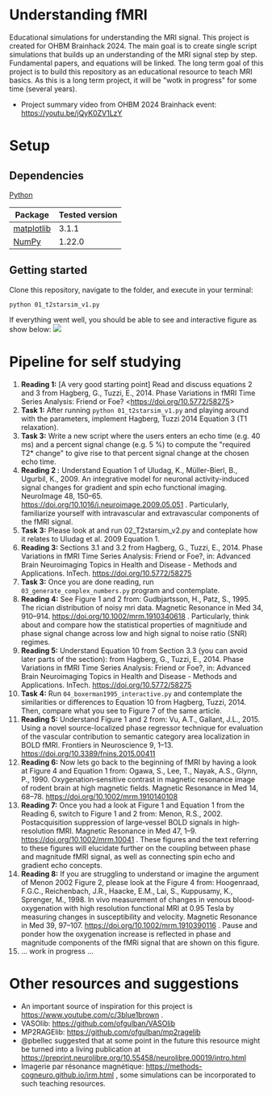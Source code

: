 # Understanding fMRI 
Educational simulations for understanding the MRI signal. This project is created for OHBM Brainhack 2024. The main goal is to create single script simulations that builds up an understanding of the MRI signal step by step. Fundamental papers, and equations will be linked. The long term goal of this project is to build this repository as an educational resource to teach MRI basics. As this is a long term project, it will be "wotk in progress" for some time (several years). 

- Project summary video from OHBM 2024 Brainhack event: https://youtu.be/jQyK0ZV1LzY

# Setup
## Dependencies
[Python](https://www.python.org/downloads/)

| Package                                        | Tested version |
|------------------------------------------------|----------------|
| [matplotlib](http://matplotlib.org/)           | 3.1.1          |
| [NumPy](http://www.numpy.org/)                 | 1.22.0         |

## Getting started
Clone this repository, navigate to the folder, and execute in your terminal:
```
python 01_t2starsim_v1.py
```

If everything went well, you should be able to see and interactive figure as show below:
<img src="visuals/01_t2star_v1.png"/>

# Pipeline for self studying
1. **Reading 1:** [A very good starting point] Read and discuss equations 2 and 3 from Hagberg, G., Tuzzi, E., 2014. Phase Variations in fMRI Time Series Analysis: Friend or Foe? <<https://doi.org/10.5772/58275>>
2. **Task 1:** After running `python 01_t2starsim_v1.py`  and playing around with the parameters, implement Hagberg, Tuzzi 2014 Equation 3 (T1 relaxation).
3. **Task 3:** Write a new script where the users enters an echo time (e.g. 40 ms) and a percent signal change (e.g. 5 %) to compute the "required T2* change" to give rise to that percent signal change at the chosen echo time. 
4. **Reading 2 :** Understand Equation 1 of Uludag, K., Müller-Bierl, B., Ugurbil, K., 2009. An integrative model for neuronal activity-induced signal changes for gradient and spin echo functional imaging. NeuroImage 48, 150–65. https://doi.org/10.1016/j.neuroimage.2009.05.051 . Particularly, familiarize yourself with intravascular and extravascular components of the fMRI signal.
5. **Task 3:** Please look at and run 02_T2starsim_v2.py and conteplate how it relates to Uludag et al. 2009 Equation 1.
6. **Reading 3:** Sections 3.1 and 3.2 from Hagberg, G., Tuzzi, E., 2014. Phase Variations in fMRI Time Series Analysis: Friend or Foe?, in: Advanced Brain Neuroimaging Topics in Health and Disease - Methods and Applications. InTech. https://doi.org/10.5772/58275 
7. **Task 3:** Once you are done reading, run `03_generate_complex_numbers.py` program and contemplate. 
8. **Reading 4:** See Figure 1 and 2 from: Gudbjartsson, H., Patz, S., 1995. The rician distribution of noisy mri data. Magnetic Resonance in Med 34, 910–914. https://doi.org/10.1002/mrm.1910340618 . Particularly, think about and compare how the statistical properties of magnitiude and phase signal change across low and high signal to noise ratio (SNR) regimes.
9. **Reading 5:** Understand Equation 10 from Section 3.3 (you can avoid later parts of the section): 
from Hagberg, G., Tuzzi, E., 2014. Phase Variations in fMRI Time Series Analysis: Friend or Foe?, in: Advanced Brain Neuroimaging Topics in Health and Disease - Methods and Applications. InTech. https://doi.org/10.5772/58275
10. **Task 4:** Run `04_boxerman1995_interactive.py` and contemplate the similarities or differences to Equation 10 from Hagberg, Tuzzi, 2014. Then, compare what you see to Figure 7 of the same article. 
11. **Reading 5:** Understand Figure 1 and 2 from: Vu, A.T., Gallant, J.L., 2015. Using a novel source-localized phase regressor technique for evaluation of the vascular contribution to semantic category area localization in BOLD fMRI. Frontiers in Neuroscience 9, 1–13. https://doi.org/10.3389/fnins.2015.00411
12. **Reading 6:** Now lets go back to the beginning of fMRI by having a look at Figure 4 and Equation 1 from:
Ogawa, S., Lee, T., Nayak, A.S., Glynn, P., 1990. Oxygenation‐sensitive contrast in magnetic resonance image of rodent brain at high magnetic fields. Magnetic Resonance in Med 14, 68–78. https://doi.org/10.1002/mrm.1910140108
13. **Reading 7:** Once you had a look at Figure 1 and Equation 1 from the Reading 6, switch to Figure 1 and 2 from:
Menon, R.S., 2002. Postacquisition suppression of large‐vessel BOLD signals in high‐resolution fMRI. Magnetic Resonance in Med 47, 1–9. https://doi.org/10.1002/mrm.10041 . These figures and the text referring to these figures will elucidate further on the coupling between phase and magnitude fMRI signal, as well as connecting spin echo and gradient echo concepts. 
14. **Reading 8:** If you are struggling to understand or imagine the argument of Menon 2002 Figure 2, please look at the Figure 4 from: Hoogenraad, F.G.C., Reichenbach, J.R., Haacke, E.M., Lai, S., Kuppusamy, K., Sprenger, M., 1998. In vivo measurement of changes in venous blood‐oxygenation with high resolution functional MRI at 0.95 Tesla by measuring changes in susceptibility and velocity. Magnetic Resonance in Med 39, 97–107. https://doi.org/10.1002/mrm.1910390116 . Pause and ponder how the oxygenation increase is reflected in phase and magnitude components of the fMRi signal that are shown on this figure.
15. ... work in progress ...

# Other resources and suggestions
- An important source of inspiration for this project is https://www.youtube.com/c/3blue1brown .
- VASOlib: https://github.com/ofgulban/VASOlib
- MP2RAGElib: https://github.com/ofgulban/mp2ragelib
- @pbellec suggested that at some point in the future this resource might be turned into a living publication at https://preprint.neurolibre.org/10.55458/neurolibre.00019/intro.html
- Imagerie par résonance magnétique: https://methods-cogneuro.github.io/irm.html , some simulations can be incorporated to such teaching resources.
